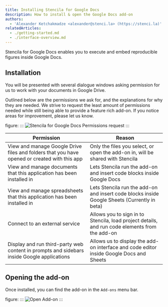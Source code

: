 ```yaml
---
title: Installing Stencila for Google Docs
description: How to install & open the Google Docs add-on
authors:
  - 'Alexander Ketchakmadze <alexander@stenci.la> (https://stenci.la)'
relatedArticles:
  - ./getting-started.md
  - ./interface-overview.md
---
```


Stencila for Google Docs enables you to execute and embed reproducible figures inside Google Docs.

## Installation

You will be presented with several dialogue windows asking permission for us to work with your documents in Google Drive.

Outlined below are the permissions we ask for, and the explanations for why they are needed.
We strive to request the least amount of permissions needed while still being able to provide
a feature rich add-on. If you notice areas for improvement, please let us know.

figure:
:::
![Stencila for Google Docs Permissions request](https://user-images.githubusercontent.com/1646307/109692342-6792a600-7b56-11eb-86f1-730d92ae9417.png)
:::

| Permission                                                                                   | Reason                                                                                         |
| -------------------------------------------------------------------------------------------- | ---------------------------------------------------------------------------------------------- |
| View and manage Google Drive files and folders that you have opened or created with this app | Only the files you select, or open the add-on in, will be shared with Stencila                 |
| View and manage documents that this application has been installed in                        | Lets Stencila run the add-on and insert code blocks inside Google Docs                         |
| View and manage spreadsheets that this application has been installed in                     | Lets Stencila run the add-on and insert code blocks inside Google Sheets (Currently in beta)   |
| Connect to an external service                                                               | Allows you to sign in to Stencila, load project details, and run code elements from the add-on |
| Display and run third-party web content in prompts and sidebars inside Google applications   | Allows us to display the add-on interface and code editor inside Google Docs and Sheets        |

## Opening the add-on

Once installed, you can find the add-on in the `Add-ons` menu bar.

figure:
:::
![Open Add-on](https://user-images.githubusercontent.com/1646307/106334554-eb582a80-6258-11eb-9027-71239e16151f.png)
:::
